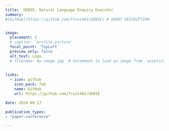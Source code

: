 ```yaml
---
title:  GENIE. Natural Language Enquiry Executor
summary:  
#[GitHub](https://github.com/Trust4AI/GENIE) # SHORT DESCRIPTION


image: 
  placement: 1
  # caption: 'profile picture'
  focal_point: 'TopLeft'
  preview_only: false
  alt_text: Logo.
  # filename: my-image.jpg  # Uncomment to load an image from `assets/media/` instead.
  
  
links:
  - icon: github 
    icon_pack: fab
    name: GitHub
    url: https://github.com/Trust4AI/GENIE

date: 2024-09-17

publication_types: 
- "paper-conference"

---
```



